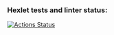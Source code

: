 ### Hexlet tests and linter status:
[![Actions Status](https://github.com/BobRedHead/frontend-project-44/actions/workflows/hexlet-check.yml/badge.svg)](https://github.com/BobRedHead/frontend-project-44/actions)